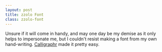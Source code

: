 ```yaml
---
layout: post
title: zzolo Font
class: zzolo-font
---
```


Unsure if it will come in handy, and may one day be my demise as it only helps to impersonate me, but I couldn't resist making a font from my own hand-writing.  [Calligraphr](https://www.calligraphr.com/en/) made it pretty easy.

